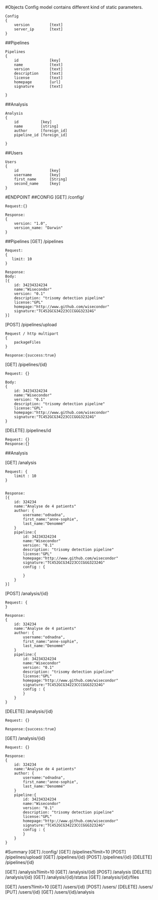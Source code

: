 #Objects
Config model contains different kind of static parameters.
    
    Config 
    {
        version         [text]
        server_ip       [text]
    }

##Pipelines

    Pipelines 
    {
        id              [key]
        name            [text]
        version         [text]
        description     [text]
        license         [text]
        homepage        [url]
        signature       [text]
      
    }

##Analysis

    Analysis 
    {
        id          [key]
        name        [string]
        author      [foreign_id]
        pipeline_id [foreign_id]
        
    }

##Users

    Users 
    {
        id              [key]
        username        [key]
        first_name      [String]
        second_name     [key]
    }

#ENDPOINT
##CONFIG
[GET] /config/

    Request:{}

    Response:
    { 
        version: "1.0",
        version_name: "Darwin"
    }

##Pipelines
[GET] /pipelines

    Request: 
    {
       limit: 10
    }

    Response:
    Body: 
    [{
        id: 34234324234
        name:"Wisecondor"
        version: "0.1"
        description: "trisomy detection pipeline"
        license:"GPL"
        homepage:"http://www.github.com/wisecondor"
        signature:"TC452GCG34223CCCGGG32324G"
    }]


[POST] /pipelines/upload
  
    Request / http multipart 
    {
        packageFiles
    }

    Response:{success:true}

[GET] /pipelines/{id}

    Request: {}
   
    Body: 
    {
        id: 34234324234
        name:"Wisecondor"
        version: "0.1"
        description: "trisomy detection pipeline"
        license:"GPL"
        homepage:"http://www.github.com/wisecondor"
        signature:"TC452GCG34223CCCGGG32324G"
    }


[DELETE] /pipelines/id
    
    Request: {}
    Response:{}

##Analysis

[GET] /analysis
    
    Request: {
        limit : 10
    }


    Response:
    [{
        id: 324234
        name:"Analyse de 4 patients"
        author: {
            username:"odnadna",
            first_name:"anne-sophie",
            last_name:"Denommé"
        }
        pipeline:{
            id: 34234324234
            name:"Wisecondor"
            version: "0.1"
            description: "trisomy detection pipeline"
            license:"GPL"
            homepage:"http://www.github.com/wisecondor"
            signature:"TC452GCG34223CCCGGG32324G" 
            config : {

            }
        }
    }]


[POST] /analysis/{id}
    
    Request: {
    }

    Response:
    {
        id: 324234
        name:"Analyse de 4 patients"
        author: {
            username:"odnadna",
            first_name:"anne-sophie",
            last_name:"Denommé"
        }
        pipeline:{
            id: 34234324234
            name:"Wisecondor"
            version: "0.1"
            description: "trisomy detection pipeline"
            license:"GPL"
            homepage:"http://www.github.com/wisecondor"
            signature:"TC452GCG34223CCCGGG32324G" 
            config : {
            }
        }
    }


[DELETE] /analysis/{id}
    
    Request: {}

    Response:{success:true}

[GET] /analysis/{id}
    
    Request: {}

    Response:
    {
        id: 324234
        name:"Analyse de 4 patients"
        author: {
            username:"odnadna",
            first_name:"anne-sophie",
            last_name:"Denommé"
        }
        pipeline:{
            id: 34234324234
            name:"Wisecondor"
            version: "0.1"
            description: "trisomy detection pipeline"
            license:"GPL"
            homepage:"http://www.github.com/wisecondor"
            signature:"TC452GCG34223CCCGGG32324G" 
            config : {
            }
        }
    }


#Summary 
[GET] /config/
[GET] /pipelines?limit=10
[POST] /pipelines/upload/
[GET] /pipelines/{id}
[POST] /pipelines/{id}
[DELETE] /pipelines/{id}

[GET] /analysis?limit=10
[GET] /analysis/{id}
[POST] /analysis
[DELETE] /analysis/{id}
[GET] /analysis/{id}/status
[GET] /analysis/{id}/files 

[GET] /users?limit=10
[GET] /users/{id}
[POST] /users/
[DELETE] /users/
[PUT] /users/{id}
[GET] /users/{id}/analysis











